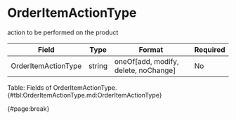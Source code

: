 <!--
    ATTENTION: This file was generated via gradle!
               Do NOT manually edit this file! Any such changes will be overwritten!
-->

# OrderItemActionType

action to be performed on the product

| Field | Type | Format | Required |
| ------- | ------- | ------- | --- |
| OrderItemActionType | string | oneOf[add, modify, delete, noChange] | No |

Table: Fields of OrderItemActionType. {#tbl:OrderItemActionType.md:OrderItemActionType}

{#page:break}

